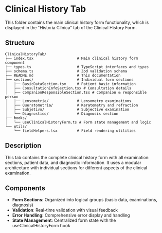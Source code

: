 # Clinical History Tab

This folder contains the main clinical history form functionality, which is displayed in the "Historia Clínica" tab of the Clinical History Form.

## Structure

```
ClinicalHistoryTab/
├── index.tsx                    # Main clinical history form component
├── types.ts                     # TypeScript interfaces and types
├── schema.ts                    # Zod validation schema
├── README.md                    # This documentation
├── sections/                    # Individual form sections
│   ├── BasicDataSection.tsx     # Patient basic information
│   ├── ConsultationInfoSection.tsx # Consultation details
│   ├── CompanionResponsibleSection.tsx # Companion & responsible person
│   ├── Lensometria/             # Lensometry examinations
│   ├── Queratometria/           # Keratometry and refraction
│   ├── Subjetivo/               # Subjective examination
│   └── Diagnostico/             # Diagnosis section
├── hooks/
│   └── useClinicalHistoryForm.ts # Form state management and logic
└── utils/
    └── fieldHelpers.tsx         # Field rendering utilities
```

## Description

This tab contains the complete clinical history form with all examination sections, patient data, and diagnostic information. It uses a modular architecture with individual sections for different aspects of the clinical examination.

## Components

- **Form Sections**: Organized into logical groups (basic data, examinations, diagnosis)
- **Validation**: Real-time validation with visual feedback
- **Error Handling**: Comprehensive error display and handling
- **State Management**: Centralized form state with the useClinicalHistoryForm hook
